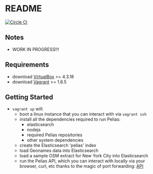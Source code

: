 README
======

[![Circle CI](https://circleci.com/gh/pelias/pelias-vagrant.png?style=badge)](https://circleci.com/gh/pelias/pelias-vagrant)

Notes
-----
* WORK IN PROGRESS!!!

Requirements
------------
* download [VirtualBox](https://www.virtualbox.org/wiki/Downloads) >= 4.3.18
* download [Vagrant](https://www.vagrantup.com/downloads.html) >= 1.6.5

Getting Started
---------------
* `vagrant up` will:
  * boot a linux instance that you can interact with via `vagrant ssh`
  * install all the dependencies required to run Pelias:
    * elasticsearch
    * nodejs
    * required Pelias repositories
    * other system dependencies
  * create the Elasticsearch 'pelias' index
  * load Geonames data into Elasticsearch
  * load a sample OSM extract for New York City into Elasticsearch
  * run the Pelias API, which you can interact with locally via your browser, curl, etc thanks to the magic of port forwarding: [API](http://localhost:3100/search?input=Empire&lat=40.7903&lon=73.9597)

